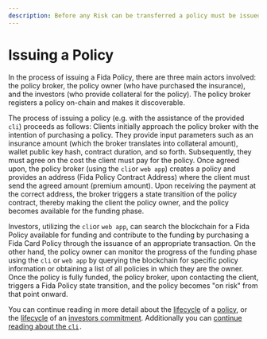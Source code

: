 ```yaml
---
description: Before any Risk can be transferred a policy must be issued.
---
```


# Issuing a Policy

In the process of issuing a Fida Policy, there are three main actors involved: the policy broker, the policy owner (who have purchased the insurance), and the investors (who provide collateral for the policy). The policy broker registers a policy on-chain and makes it discoverable.

The process of issuing a policy (e.g. with the assistance of the provided `cli`) proceeds as follows: Clients initially approach the policy broker with the intention of purchasing a policy. They provide input parameters such as an insurance amount (which the broker translates into collateral amount), wallet public key hash, contract duration, and so forth. Subsequently, they must agree on the cost the client must pay for the policy. Once agreed upon, the policy broker (using the `cli`or `web app`) creates a policy and provides an address (Fida Policy Contract Address) where the client must send the agreed amount (premium amount). Upon receiving the payment at the correct address, the broker triggers a state transition of the policy contract, thereby making the client the policy owner, and the policy becomes available for the funding phase.

Investors, utilizing the `cli`or `web app`, can search the blockchain for a Fida Policy available for funding and contribute to the funding by purchasing a Fida Card Policy through the issuance of an appropriate transaction. On the other hand, the policy owner can monitor the progress of the funding phase using the `cli` or `web app` by querying the blockchain for specific policy information or obtaining a list of all policies in which they are the owner. Once the policy is fully funded, the policy broker, upon contacting the client, triggers a Fida Policy state transition, and the policy becomes "on risk" from that point onward.

You can continue reading in more detail about the [lifecycle](../fida-policy/policy-life-cycle/) of a [policy](../fida-policy/policy-contract.md), or the [lifecycle](../investors/investor-contract-life-cycle/) of an [investors commitment](../investors/investor-contract.md). Additionally you can [continue reading about the `cli`](command-line-interface/)`.`
